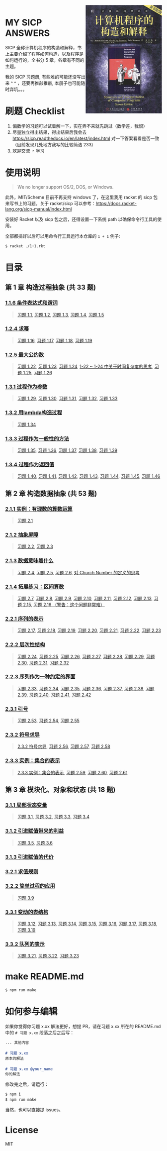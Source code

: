 <!-- Generated By `npm run make` -->
<img align="right" src="images/sicp-cover.jpg">

# MY SICP ANSWERS

SICP 全称计算机程序的构造和解释，书上主要介绍了程序如何构造，以及程序是如何运行的，全书分 5 章，各章有不同的主题。

我的 SICP 习题册, 有些难的可能还没写出来 ^ ^ ，还要再推敲推敲, 本册子也可能随时弃坑。。。

# 刷题 Checklist

1. 偏数学的习题可以试着解一下，实在弄不来就先跳过（数学差，我恨）
2. 尽量独立得出结果，得出结果后我会去 https://sicp.readthedocs.io/en/latest/index.html 对一下答案看看是否一致 （目前发现几处地方我写的比较简洁 233）
3. 欢迎交流 ♂ 学习

# 使用说明

> We no longer support OS/2, DOS, or Windows.

此外，MIT/Scheme 目前不再支持 windows 了，在这里我用 racket 的 sicp 包来写书上的习题。关于 racket/sicp 可以参考：https://docs.racket-lang.org/sicp-manual/index.html

安装好 Racket 以及 sicp 包之后，还得设置一下系统 path 以确保命令行工具的使用。

全部都搞好以后可以用命令行工具运行本仓库的 `1 + 1` 例子:

``` bash 
$ racket ./1+1.rkt
```


# 目录

## 第 1 章 构造过程抽象 (共 33 题)

### [1.1.6 条件表达式和谓词](./src/%E7%AC%AC%201%20%E7%AB%A0%20%E6%9E%84%E9%80%A0%E8%BF%87%E7%A8%8B%E6%8A%BD%E8%B1%A1/1.1.6%20%E6%9D%A1%E4%BB%B6%E8%A1%A8%E8%BE%BE%E5%BC%8F%E5%92%8C%E8%B0%93%E8%AF%8D) 

> [习题 1.1](./src/%E7%AC%AC%201%20%E7%AB%A0%20%E6%9E%84%E9%80%A0%E8%BF%87%E7%A8%8B%E6%8A%BD%E8%B1%A1/1.1.6%20%E6%9D%A1%E4%BB%B6%E8%A1%A8%E8%BE%BE%E5%BC%8F%E5%92%8C%E8%B0%93%E8%AF%8D#%E4%B9%A0%E9%A2%98-11), [习题 1.2](./src/%E7%AC%AC%201%20%E7%AB%A0%20%E6%9E%84%E9%80%A0%E8%BF%87%E7%A8%8B%E6%8A%BD%E8%B1%A1/1.1.6%20%E6%9D%A1%E4%BB%B6%E8%A1%A8%E8%BE%BE%E5%BC%8F%E5%92%8C%E8%B0%93%E8%AF%8D#%E4%B9%A0%E9%A2%98-12), [习题 1.3](./src/%E7%AC%AC%201%20%E7%AB%A0%20%E6%9E%84%E9%80%A0%E8%BF%87%E7%A8%8B%E6%8A%BD%E8%B1%A1/1.1.6%20%E6%9D%A1%E4%BB%B6%E8%A1%A8%E8%BE%BE%E5%BC%8F%E5%92%8C%E8%B0%93%E8%AF%8D#%E4%B9%A0%E9%A2%98-13), [习题 1.4](./src/%E7%AC%AC%201%20%E7%AB%A0%20%E6%9E%84%E9%80%A0%E8%BF%87%E7%A8%8B%E6%8A%BD%E8%B1%A1/1.1.6%20%E6%9D%A1%E4%BB%B6%E8%A1%A8%E8%BE%BE%E5%BC%8F%E5%92%8C%E8%B0%93%E8%AF%8D#%E4%B9%A0%E9%A2%98-14), [习题 1.5](./src/%E7%AC%AC%201%20%E7%AB%A0%20%E6%9E%84%E9%80%A0%E8%BF%87%E7%A8%8B%E6%8A%BD%E8%B1%A1/1.1.6%20%E6%9D%A1%E4%BB%B6%E8%A1%A8%E8%BE%BE%E5%BC%8F%E5%92%8C%E8%B0%93%E8%AF%8D#%E4%B9%A0%E9%A2%98-15)

### [1.2.4 求幂](./src/%E7%AC%AC%201%20%E7%AB%A0%20%E6%9E%84%E9%80%A0%E8%BF%87%E7%A8%8B%E6%8A%BD%E8%B1%A1/1.2.4%20%E6%B1%82%E5%B9%82) 

> [习题 1.16](./src/%E7%AC%AC%201%20%E7%AB%A0%20%E6%9E%84%E9%80%A0%E8%BF%87%E7%A8%8B%E6%8A%BD%E8%B1%A1/1.2.4%20%E6%B1%82%E5%B9%82#%E4%B9%A0%E9%A2%98-116), [习题 1.17](./src/%E7%AC%AC%201%20%E7%AB%A0%20%E6%9E%84%E9%80%A0%E8%BF%87%E7%A8%8B%E6%8A%BD%E8%B1%A1/1.2.4%20%E6%B1%82%E5%B9%82#%E4%B9%A0%E9%A2%98-117), [习题 1.18](./src/%E7%AC%AC%201%20%E7%AB%A0%20%E6%9E%84%E9%80%A0%E8%BF%87%E7%A8%8B%E6%8A%BD%E8%B1%A1/1.2.4%20%E6%B1%82%E5%B9%82#%E4%B9%A0%E9%A2%98-118), [习题 1.19](./src/%E7%AC%AC%201%20%E7%AB%A0%20%E6%9E%84%E9%80%A0%E8%BF%87%E7%A8%8B%E6%8A%BD%E8%B1%A1/1.2.4%20%E6%B1%82%E5%B9%82#%E4%B9%A0%E9%A2%98-119)

### [1.2.5 最大公约数](./src/%E7%AC%AC%201%20%E7%AB%A0%20%E6%9E%84%E9%80%A0%E8%BF%87%E7%A8%8B%E6%8A%BD%E8%B1%A1/1.2.5%20%E6%9C%80%E5%A4%A7%E5%85%AC%E7%BA%A6%E6%95%B0) 

> [习题 1.22](./src/%E7%AC%AC%201%20%E7%AB%A0%20%E6%9E%84%E9%80%A0%E8%BF%87%E7%A8%8B%E6%8A%BD%E8%B1%A1/1.2.5%20%E6%9C%80%E5%A4%A7%E5%85%AC%E7%BA%A6%E6%95%B0#%E4%B9%A0%E9%A2%98-122), [习题 1.23](./src/%E7%AC%AC%201%20%E7%AB%A0%20%E6%9E%84%E9%80%A0%E8%BF%87%E7%A8%8B%E6%8A%BD%E8%B1%A1/1.2.5%20%E6%9C%80%E5%A4%A7%E5%85%AC%E7%BA%A6%E6%95%B0#%E4%B9%A0%E9%A2%98-123), [习题 1.24](./src/%E7%AC%AC%201%20%E7%AB%A0%20%E6%9E%84%E9%80%A0%E8%BF%87%E7%A8%8B%E6%8A%BD%E8%B1%A1/1.2.5%20%E6%9C%80%E5%A4%A7%E5%85%AC%E7%BA%A6%E6%95%B0#%E4%B9%A0%E9%A2%98-124), [1-22 ~ 1-24 中关于时间复杂度的思考](./src/%E7%AC%AC%201%20%E7%AB%A0%20%E6%9E%84%E9%80%A0%E8%BF%87%E7%A8%8B%E6%8A%BD%E8%B1%A1/1.2.5%20%E6%9C%80%E5%A4%A7%E5%85%AC%E7%BA%A6%E6%95%B0#1-22-~%201-24%20%E4%B8%AD%E5%85%B3%E4%BA%8E%E6%97%B6%E9%97%B4%E5%A4%8D%E6%9D%82%E5%BA%A6%E7%9A%84%E6%80%9D%E8%80%83), [习题 1.25](./src/%E7%AC%AC%201%20%E7%AB%A0%20%E6%9E%84%E9%80%A0%E8%BF%87%E7%A8%8B%E6%8A%BD%E8%B1%A1/1.2.5%20%E6%9C%80%E5%A4%A7%E5%85%AC%E7%BA%A6%E6%95%B0#%E4%B9%A0%E9%A2%98-125), [习题 1.26](./src/%E7%AC%AC%201%20%E7%AB%A0%20%E6%9E%84%E9%80%A0%E8%BF%87%E7%A8%8B%E6%8A%BD%E8%B1%A1/1.2.5%20%E6%9C%80%E5%A4%A7%E5%85%AC%E7%BA%A6%E6%95%B0#%E4%B9%A0%E9%A2%98-126)

### [1.3.1 过程作为参数](./src/%E7%AC%AC%201%20%E7%AB%A0%20%E6%9E%84%E9%80%A0%E8%BF%87%E7%A8%8B%E6%8A%BD%E8%B1%A1/1.3.1%20%E8%BF%87%E7%A8%8B%E4%BD%9C%E4%B8%BA%E5%8F%82%E6%95%B0) 

> [习题 1.29](./src/%E7%AC%AC%201%20%E7%AB%A0%20%E6%9E%84%E9%80%A0%E8%BF%87%E7%A8%8B%E6%8A%BD%E8%B1%A1/1.3.1%20%E8%BF%87%E7%A8%8B%E4%BD%9C%E4%B8%BA%E5%8F%82%E6%95%B0#%E4%B9%A0%E9%A2%98-129), [习题 1.30](./src/%E7%AC%AC%201%20%E7%AB%A0%20%E6%9E%84%E9%80%A0%E8%BF%87%E7%A8%8B%E6%8A%BD%E8%B1%A1/1.3.1%20%E8%BF%87%E7%A8%8B%E4%BD%9C%E4%B8%BA%E5%8F%82%E6%95%B0#%E4%B9%A0%E9%A2%98-130), [习题 1.31](./src/%E7%AC%AC%201%20%E7%AB%A0%20%E6%9E%84%E9%80%A0%E8%BF%87%E7%A8%8B%E6%8A%BD%E8%B1%A1/1.3.1%20%E8%BF%87%E7%A8%8B%E4%BD%9C%E4%B8%BA%E5%8F%82%E6%95%B0#%E4%B9%A0%E9%A2%98-131), [习题 1.32](./src/%E7%AC%AC%201%20%E7%AB%A0%20%E6%9E%84%E9%80%A0%E8%BF%87%E7%A8%8B%E6%8A%BD%E8%B1%A1/1.3.1%20%E8%BF%87%E7%A8%8B%E4%BD%9C%E4%B8%BA%E5%8F%82%E6%95%B0#%E4%B9%A0%E9%A2%98-132), [习题 1.33](./src/%E7%AC%AC%201%20%E7%AB%A0%20%E6%9E%84%E9%80%A0%E8%BF%87%E7%A8%8B%E6%8A%BD%E8%B1%A1/1.3.1%20%E8%BF%87%E7%A8%8B%E4%BD%9C%E4%B8%BA%E5%8F%82%E6%95%B0#%E4%B9%A0%E9%A2%98-133)

### [1.3.2 用lambda构造过程](./src/%E7%AC%AC%201%20%E7%AB%A0%20%E6%9E%84%E9%80%A0%E8%BF%87%E7%A8%8B%E6%8A%BD%E8%B1%A1/1.3.2%20%E7%94%A8lambda%E6%9E%84%E9%80%A0%E8%BF%87%E7%A8%8B) 

> [习题 1.34](./src/%E7%AC%AC%201%20%E7%AB%A0%20%E6%9E%84%E9%80%A0%E8%BF%87%E7%A8%8B%E6%8A%BD%E8%B1%A1/1.3.2%20%E7%94%A8lambda%E6%9E%84%E9%80%A0%E8%BF%87%E7%A8%8B#%E4%B9%A0%E9%A2%98-134)

### [1.3.3 过程作为一般性的方法](./src/%E7%AC%AC%201%20%E7%AB%A0%20%E6%9E%84%E9%80%A0%E8%BF%87%E7%A8%8B%E6%8A%BD%E8%B1%A1/1.3.3%20%E8%BF%87%E7%A8%8B%E4%BD%9C%E4%B8%BA%E4%B8%80%E8%88%AC%E6%80%A7%E7%9A%84%E6%96%B9%E6%B3%95) 

> [习题 1.35](./src/%E7%AC%AC%201%20%E7%AB%A0%20%E6%9E%84%E9%80%A0%E8%BF%87%E7%A8%8B%E6%8A%BD%E8%B1%A1/1.3.3%20%E8%BF%87%E7%A8%8B%E4%BD%9C%E4%B8%BA%E4%B8%80%E8%88%AC%E6%80%A7%E7%9A%84%E6%96%B9%E6%B3%95#%E4%B9%A0%E9%A2%98-135), [习题 1.36](./src/%E7%AC%AC%201%20%E7%AB%A0%20%E6%9E%84%E9%80%A0%E8%BF%87%E7%A8%8B%E6%8A%BD%E8%B1%A1/1.3.3%20%E8%BF%87%E7%A8%8B%E4%BD%9C%E4%B8%BA%E4%B8%80%E8%88%AC%E6%80%A7%E7%9A%84%E6%96%B9%E6%B3%95#%E4%B9%A0%E9%A2%98-136), [习题 1.37](./src/%E7%AC%AC%201%20%E7%AB%A0%20%E6%9E%84%E9%80%A0%E8%BF%87%E7%A8%8B%E6%8A%BD%E8%B1%A1/1.3.3%20%E8%BF%87%E7%A8%8B%E4%BD%9C%E4%B8%BA%E4%B8%80%E8%88%AC%E6%80%A7%E7%9A%84%E6%96%B9%E6%B3%95#%E4%B9%A0%E9%A2%98-137), [习题 1.38](./src/%E7%AC%AC%201%20%E7%AB%A0%20%E6%9E%84%E9%80%A0%E8%BF%87%E7%A8%8B%E6%8A%BD%E8%B1%A1/1.3.3%20%E8%BF%87%E7%A8%8B%E4%BD%9C%E4%B8%BA%E4%B8%80%E8%88%AC%E6%80%A7%E7%9A%84%E6%96%B9%E6%B3%95#%E4%B9%A0%E9%A2%98-138), [习题 1.39](./src/%E7%AC%AC%201%20%E7%AB%A0%20%E6%9E%84%E9%80%A0%E8%BF%87%E7%A8%8B%E6%8A%BD%E8%B1%A1/1.3.3%20%E8%BF%87%E7%A8%8B%E4%BD%9C%E4%B8%BA%E4%B8%80%E8%88%AC%E6%80%A7%E7%9A%84%E6%96%B9%E6%B3%95#%E4%B9%A0%E9%A2%98-139)

### [1.3.4 过程作为返回值](./src/%E7%AC%AC%201%20%E7%AB%A0%20%E6%9E%84%E9%80%A0%E8%BF%87%E7%A8%8B%E6%8A%BD%E8%B1%A1/1.3.4%20%E8%BF%87%E7%A8%8B%E4%BD%9C%E4%B8%BA%E8%BF%94%E5%9B%9E%E5%80%BC) 

> [习题 1.40](./src/%E7%AC%AC%201%20%E7%AB%A0%20%E6%9E%84%E9%80%A0%E8%BF%87%E7%A8%8B%E6%8A%BD%E8%B1%A1/1.3.4%20%E8%BF%87%E7%A8%8B%E4%BD%9C%E4%B8%BA%E8%BF%94%E5%9B%9E%E5%80%BC#%E4%B9%A0%E9%A2%98-140), [习题 1.41](./src/%E7%AC%AC%201%20%E7%AB%A0%20%E6%9E%84%E9%80%A0%E8%BF%87%E7%A8%8B%E6%8A%BD%E8%B1%A1/1.3.4%20%E8%BF%87%E7%A8%8B%E4%BD%9C%E4%B8%BA%E8%BF%94%E5%9B%9E%E5%80%BC#%E4%B9%A0%E9%A2%98-141), [习题 1.42](./src/%E7%AC%AC%201%20%E7%AB%A0%20%E6%9E%84%E9%80%A0%E8%BF%87%E7%A8%8B%E6%8A%BD%E8%B1%A1/1.3.4%20%E8%BF%87%E7%A8%8B%E4%BD%9C%E4%B8%BA%E8%BF%94%E5%9B%9E%E5%80%BC#%E4%B9%A0%E9%A2%98-142), [习题 1.43](./src/%E7%AC%AC%201%20%E7%AB%A0%20%E6%9E%84%E9%80%A0%E8%BF%87%E7%A8%8B%E6%8A%BD%E8%B1%A1/1.3.4%20%E8%BF%87%E7%A8%8B%E4%BD%9C%E4%B8%BA%E8%BF%94%E5%9B%9E%E5%80%BC#%E4%B9%A0%E9%A2%98-143), [习题 1.44](./src/%E7%AC%AC%201%20%E7%AB%A0%20%E6%9E%84%E9%80%A0%E8%BF%87%E7%A8%8B%E6%8A%BD%E8%B1%A1/1.3.4%20%E8%BF%87%E7%A8%8B%E4%BD%9C%E4%B8%BA%E8%BF%94%E5%9B%9E%E5%80%BC#%E4%B9%A0%E9%A2%98-144), [习题 1.45](./src/%E7%AC%AC%201%20%E7%AB%A0%20%E6%9E%84%E9%80%A0%E8%BF%87%E7%A8%8B%E6%8A%BD%E8%B1%A1/1.3.4%20%E8%BF%87%E7%A8%8B%E4%BD%9C%E4%B8%BA%E8%BF%94%E5%9B%9E%E5%80%BC#%E4%B9%A0%E9%A2%98-145), [习题 1.46](./src/%E7%AC%AC%201%20%E7%AB%A0%20%E6%9E%84%E9%80%A0%E8%BF%87%E7%A8%8B%E6%8A%BD%E8%B1%A1/1.3.4%20%E8%BF%87%E7%A8%8B%E4%BD%9C%E4%B8%BA%E8%BF%94%E5%9B%9E%E5%80%BC#%E4%B9%A0%E9%A2%98-146)

## 第 2 章 构造数据抽象 (共 53 题)

### [2.1.1 实例：有理数的算数运算](./src/%E7%AC%AC%202%20%E7%AB%A0%20%E6%9E%84%E9%80%A0%E6%95%B0%E6%8D%AE%E6%8A%BD%E8%B1%A1/2.1.1%20%E5%AE%9E%E4%BE%8B%EF%BC%9A%E6%9C%89%E7%90%86%E6%95%B0%E7%9A%84%E7%AE%97%E6%95%B0%E8%BF%90%E7%AE%97) 

> [习题 2.1](./src/%E7%AC%AC%202%20%E7%AB%A0%20%E6%9E%84%E9%80%A0%E6%95%B0%E6%8D%AE%E6%8A%BD%E8%B1%A1/2.1.1%20%E5%AE%9E%E4%BE%8B%EF%BC%9A%E6%9C%89%E7%90%86%E6%95%B0%E7%9A%84%E7%AE%97%E6%95%B0%E8%BF%90%E7%AE%97#%E4%B9%A0%E9%A2%98-21)

### [2.1.2 抽象屏障](./src/%E7%AC%AC%202%20%E7%AB%A0%20%E6%9E%84%E9%80%A0%E6%95%B0%E6%8D%AE%E6%8A%BD%E8%B1%A1/2.1.2%20%E6%8A%BD%E8%B1%A1%E5%B1%8F%E9%9A%9C) 

> [习题 2.2](./src/%E7%AC%AC%202%20%E7%AB%A0%20%E6%9E%84%E9%80%A0%E6%95%B0%E6%8D%AE%E6%8A%BD%E8%B1%A1/2.1.2%20%E6%8A%BD%E8%B1%A1%E5%B1%8F%E9%9A%9C#%E4%B9%A0%E9%A2%98-22), [习题 2.3](./src/%E7%AC%AC%202%20%E7%AB%A0%20%E6%9E%84%E9%80%A0%E6%95%B0%E6%8D%AE%E6%8A%BD%E8%B1%A1/2.1.2%20%E6%8A%BD%E8%B1%A1%E5%B1%8F%E9%9A%9C#%E4%B9%A0%E9%A2%98-23)

### [2.1.3 数据意味着什么](./src/%E7%AC%AC%202%20%E7%AB%A0%20%E6%9E%84%E9%80%A0%E6%95%B0%E6%8D%AE%E6%8A%BD%E8%B1%A1/2.1.3%20%E6%95%B0%E6%8D%AE%E6%84%8F%E5%91%B3%E7%9D%80%E4%BB%80%E4%B9%88) 

> [习题 2.4](./src/%E7%AC%AC%202%20%E7%AB%A0%20%E6%9E%84%E9%80%A0%E6%95%B0%E6%8D%AE%E6%8A%BD%E8%B1%A1/2.1.3%20%E6%95%B0%E6%8D%AE%E6%84%8F%E5%91%B3%E7%9D%80%E4%BB%80%E4%B9%88#%E4%B9%A0%E9%A2%98-24), [习题 2.5](./src/%E7%AC%AC%202%20%E7%AB%A0%20%E6%9E%84%E9%80%A0%E6%95%B0%E6%8D%AE%E6%8A%BD%E8%B1%A1/2.1.3%20%E6%95%B0%E6%8D%AE%E6%84%8F%E5%91%B3%E7%9D%80%E4%BB%80%E4%B9%88#%E4%B9%A0%E9%A2%98-25), [习题 2.6](./src/%E7%AC%AC%202%20%E7%AB%A0%20%E6%9E%84%E9%80%A0%E6%95%B0%E6%8D%AE%E6%8A%BD%E8%B1%A1/2.1.3%20%E6%95%B0%E6%8D%AE%E6%84%8F%E5%91%B3%E7%9D%80%E4%BB%80%E4%B9%88#%E4%B9%A0%E9%A2%98-26), [对 Church Number 的定义的思考](./src/%E7%AC%AC%202%20%E7%AB%A0%20%E6%9E%84%E9%80%A0%E6%95%B0%E6%8D%AE%E6%8A%BD%E8%B1%A1/2.1.3%20%E6%95%B0%E6%8D%AE%E6%84%8F%E5%91%B3%E7%9D%80%E4%BB%80%E4%B9%88#%E5%AF%B9-Church%20Number%20%E7%9A%84%E5%AE%9A%E4%B9%89%E7%9A%84%E6%80%9D%E8%80%83)

### [2.1.4 拓展练习：区间算数](./src/%E7%AC%AC%202%20%E7%AB%A0%20%E6%9E%84%E9%80%A0%E6%95%B0%E6%8D%AE%E6%8A%BD%E8%B1%A1/2.1.4%20%E6%8B%93%E5%B1%95%E7%BB%83%E4%B9%A0%EF%BC%9A%E5%8C%BA%E9%97%B4%E7%AE%97%E6%95%B0) 

> [习题 2.7](./src/%E7%AC%AC%202%20%E7%AB%A0%20%E6%9E%84%E9%80%A0%E6%95%B0%E6%8D%AE%E6%8A%BD%E8%B1%A1/2.1.4%20%E6%8B%93%E5%B1%95%E7%BB%83%E4%B9%A0%EF%BC%9A%E5%8C%BA%E9%97%B4%E7%AE%97%E6%95%B0#%E4%B9%A0%E9%A2%98-27), [习题 2.8](./src/%E7%AC%AC%202%20%E7%AB%A0%20%E6%9E%84%E9%80%A0%E6%95%B0%E6%8D%AE%E6%8A%BD%E8%B1%A1/2.1.4%20%E6%8B%93%E5%B1%95%E7%BB%83%E4%B9%A0%EF%BC%9A%E5%8C%BA%E9%97%B4%E7%AE%97%E6%95%B0#%E4%B9%A0%E9%A2%98-28), [习题 2.9](./src/%E7%AC%AC%202%20%E7%AB%A0%20%E6%9E%84%E9%80%A0%E6%95%B0%E6%8D%AE%E6%8A%BD%E8%B1%A1/2.1.4%20%E6%8B%93%E5%B1%95%E7%BB%83%E4%B9%A0%EF%BC%9A%E5%8C%BA%E9%97%B4%E7%AE%97%E6%95%B0#%E4%B9%A0%E9%A2%98-29), [习题 2.10](./src/%E7%AC%AC%202%20%E7%AB%A0%20%E6%9E%84%E9%80%A0%E6%95%B0%E6%8D%AE%E6%8A%BD%E8%B1%A1/2.1.4%20%E6%8B%93%E5%B1%95%E7%BB%83%E4%B9%A0%EF%BC%9A%E5%8C%BA%E9%97%B4%E7%AE%97%E6%95%B0#%E4%B9%A0%E9%A2%98-210), [习题 2.11](./src/%E7%AC%AC%202%20%E7%AB%A0%20%E6%9E%84%E9%80%A0%E6%95%B0%E6%8D%AE%E6%8A%BD%E8%B1%A1/2.1.4%20%E6%8B%93%E5%B1%95%E7%BB%83%E4%B9%A0%EF%BC%9A%E5%8C%BA%E9%97%B4%E7%AE%97%E6%95%B0#%E4%B9%A0%E9%A2%98-211), [习题 2.12](./src/%E7%AC%AC%202%20%E7%AB%A0%20%E6%9E%84%E9%80%A0%E6%95%B0%E6%8D%AE%E6%8A%BD%E8%B1%A1/2.1.4%20%E6%8B%93%E5%B1%95%E7%BB%83%E4%B9%A0%EF%BC%9A%E5%8C%BA%E9%97%B4%E7%AE%97%E6%95%B0#%E4%B9%A0%E9%A2%98-212), [习题 2.13](./src/%E7%AC%AC%202%20%E7%AB%A0%20%E6%9E%84%E9%80%A0%E6%95%B0%E6%8D%AE%E6%8A%BD%E8%B1%A1/2.1.4%20%E6%8B%93%E5%B1%95%E7%BB%83%E4%B9%A0%EF%BC%9A%E5%8C%BA%E9%97%B4%E7%AE%97%E6%95%B0#%E4%B9%A0%E9%A2%98-213), [习题 2.15](./src/%E7%AC%AC%202%20%E7%AB%A0%20%E6%9E%84%E9%80%A0%E6%95%B0%E6%8D%AE%E6%8A%BD%E8%B1%A1/2.1.4%20%E6%8B%93%E5%B1%95%E7%BB%83%E4%B9%A0%EF%BC%9A%E5%8C%BA%E9%97%B4%E7%AE%97%E6%95%B0#%E4%B9%A0%E9%A2%98-215), [习题 2.16 （警告：这个问题非常难）](./src/%E7%AC%AC%202%20%E7%AB%A0%20%E6%9E%84%E9%80%A0%E6%95%B0%E6%8D%AE%E6%8A%BD%E8%B1%A1/2.1.4%20%E6%8B%93%E5%B1%95%E7%BB%83%E4%B9%A0%EF%BC%9A%E5%8C%BA%E9%97%B4%E7%AE%97%E6%95%B0#%E4%B9%A0%E9%A2%98-216%20%EF%BC%88%E8%AD%A6%E5%91%8A%EF%BC%9A%E8%BF%99%E4%B8%AA%E9%97%AE%E9%A2%98%E9%9D%9E%E5%B8%B8%E9%9A%BE%EF%BC%89)

### [2.2.1 序列的表示](./src/%E7%AC%AC%202%20%E7%AB%A0%20%E6%9E%84%E9%80%A0%E6%95%B0%E6%8D%AE%E6%8A%BD%E8%B1%A1/2.2.1%20%E5%BA%8F%E5%88%97%E7%9A%84%E8%A1%A8%E7%A4%BA) 

> [习题 2.17](./src/%E7%AC%AC%202%20%E7%AB%A0%20%E6%9E%84%E9%80%A0%E6%95%B0%E6%8D%AE%E6%8A%BD%E8%B1%A1/2.2.1%20%E5%BA%8F%E5%88%97%E7%9A%84%E8%A1%A8%E7%A4%BA#%E4%B9%A0%E9%A2%98-217), [习题 2.18](./src/%E7%AC%AC%202%20%E7%AB%A0%20%E6%9E%84%E9%80%A0%E6%95%B0%E6%8D%AE%E6%8A%BD%E8%B1%A1/2.2.1%20%E5%BA%8F%E5%88%97%E7%9A%84%E8%A1%A8%E7%A4%BA#%E4%B9%A0%E9%A2%98-218), [习题 2.19](./src/%E7%AC%AC%202%20%E7%AB%A0%20%E6%9E%84%E9%80%A0%E6%95%B0%E6%8D%AE%E6%8A%BD%E8%B1%A1/2.2.1%20%E5%BA%8F%E5%88%97%E7%9A%84%E8%A1%A8%E7%A4%BA#%E4%B9%A0%E9%A2%98-219), [习题 2.20](./src/%E7%AC%AC%202%20%E7%AB%A0%20%E6%9E%84%E9%80%A0%E6%95%B0%E6%8D%AE%E6%8A%BD%E8%B1%A1/2.2.1%20%E5%BA%8F%E5%88%97%E7%9A%84%E8%A1%A8%E7%A4%BA#%E4%B9%A0%E9%A2%98-220), [习题 2.21](./src/%E7%AC%AC%202%20%E7%AB%A0%20%E6%9E%84%E9%80%A0%E6%95%B0%E6%8D%AE%E6%8A%BD%E8%B1%A1/2.2.1%20%E5%BA%8F%E5%88%97%E7%9A%84%E8%A1%A8%E7%A4%BA#%E4%B9%A0%E9%A2%98-221), [习题 2.22](./src/%E7%AC%AC%202%20%E7%AB%A0%20%E6%9E%84%E9%80%A0%E6%95%B0%E6%8D%AE%E6%8A%BD%E8%B1%A1/2.2.1%20%E5%BA%8F%E5%88%97%E7%9A%84%E8%A1%A8%E7%A4%BA#%E4%B9%A0%E9%A2%98-222), [习题 2.23](./src/%E7%AC%AC%202%20%E7%AB%A0%20%E6%9E%84%E9%80%A0%E6%95%B0%E6%8D%AE%E6%8A%BD%E8%B1%A1/2.2.1%20%E5%BA%8F%E5%88%97%E7%9A%84%E8%A1%A8%E7%A4%BA#%E4%B9%A0%E9%A2%98-223)

### [2.2.2 层次性结构](./src/%E7%AC%AC%202%20%E7%AB%A0%20%E6%9E%84%E9%80%A0%E6%95%B0%E6%8D%AE%E6%8A%BD%E8%B1%A1/2.2.2%20%E5%B1%82%E6%AC%A1%E6%80%A7%E7%BB%93%E6%9E%84) 

> [习题 2.24](./src/%E7%AC%AC%202%20%E7%AB%A0%20%E6%9E%84%E9%80%A0%E6%95%B0%E6%8D%AE%E6%8A%BD%E8%B1%A1/2.2.2%20%E5%B1%82%E6%AC%A1%E6%80%A7%E7%BB%93%E6%9E%84#%E4%B9%A0%E9%A2%98-224), [习题 2.25](./src/%E7%AC%AC%202%20%E7%AB%A0%20%E6%9E%84%E9%80%A0%E6%95%B0%E6%8D%AE%E6%8A%BD%E8%B1%A1/2.2.2%20%E5%B1%82%E6%AC%A1%E6%80%A7%E7%BB%93%E6%9E%84#%E4%B9%A0%E9%A2%98-225), [习题 2.26](./src/%E7%AC%AC%202%20%E7%AB%A0%20%E6%9E%84%E9%80%A0%E6%95%B0%E6%8D%AE%E6%8A%BD%E8%B1%A1/2.2.2%20%E5%B1%82%E6%AC%A1%E6%80%A7%E7%BB%93%E6%9E%84#%E4%B9%A0%E9%A2%98-226), [习题 2.27](./src/%E7%AC%AC%202%20%E7%AB%A0%20%E6%9E%84%E9%80%A0%E6%95%B0%E6%8D%AE%E6%8A%BD%E8%B1%A1/2.2.2%20%E5%B1%82%E6%AC%A1%E6%80%A7%E7%BB%93%E6%9E%84#%E4%B9%A0%E9%A2%98-227), [习题 2.28](./src/%E7%AC%AC%202%20%E7%AB%A0%20%E6%9E%84%E9%80%A0%E6%95%B0%E6%8D%AE%E6%8A%BD%E8%B1%A1/2.2.2%20%E5%B1%82%E6%AC%A1%E6%80%A7%E7%BB%93%E6%9E%84#%E4%B9%A0%E9%A2%98-228), [习题 2.29](./src/%E7%AC%AC%202%20%E7%AB%A0%20%E6%9E%84%E9%80%A0%E6%95%B0%E6%8D%AE%E6%8A%BD%E8%B1%A1/2.2.2%20%E5%B1%82%E6%AC%A1%E6%80%A7%E7%BB%93%E6%9E%84#%E4%B9%A0%E9%A2%98-229), [习题 2.30](./src/%E7%AC%AC%202%20%E7%AB%A0%20%E6%9E%84%E9%80%A0%E6%95%B0%E6%8D%AE%E6%8A%BD%E8%B1%A1/2.2.2%20%E5%B1%82%E6%AC%A1%E6%80%A7%E7%BB%93%E6%9E%84#%E4%B9%A0%E9%A2%98-230), [习题 2.31](./src/%E7%AC%AC%202%20%E7%AB%A0%20%E6%9E%84%E9%80%A0%E6%95%B0%E6%8D%AE%E6%8A%BD%E8%B1%A1/2.2.2%20%E5%B1%82%E6%AC%A1%E6%80%A7%E7%BB%93%E6%9E%84#%E4%B9%A0%E9%A2%98-231), [习题 2.32](./src/%E7%AC%AC%202%20%E7%AB%A0%20%E6%9E%84%E9%80%A0%E6%95%B0%E6%8D%AE%E6%8A%BD%E8%B1%A1/2.2.2%20%E5%B1%82%E6%AC%A1%E6%80%A7%E7%BB%93%E6%9E%84#%E4%B9%A0%E9%A2%98-232)

### [2.2.3 序列作为一种约定的界面](./src/%E7%AC%AC%202%20%E7%AB%A0%20%E6%9E%84%E9%80%A0%E6%95%B0%E6%8D%AE%E6%8A%BD%E8%B1%A1/2.2.3%20%E5%BA%8F%E5%88%97%E4%BD%9C%E4%B8%BA%E4%B8%80%E7%A7%8D%E7%BA%A6%E5%AE%9A%E7%9A%84%E7%95%8C%E9%9D%A2) 

> [习题 2.33](./src/%E7%AC%AC%202%20%E7%AB%A0%20%E6%9E%84%E9%80%A0%E6%95%B0%E6%8D%AE%E6%8A%BD%E8%B1%A1/2.2.3%20%E5%BA%8F%E5%88%97%E4%BD%9C%E4%B8%BA%E4%B8%80%E7%A7%8D%E7%BA%A6%E5%AE%9A%E7%9A%84%E7%95%8C%E9%9D%A2#%E4%B9%A0%E9%A2%98-233), [习题 2.34](./src/%E7%AC%AC%202%20%E7%AB%A0%20%E6%9E%84%E9%80%A0%E6%95%B0%E6%8D%AE%E6%8A%BD%E8%B1%A1/2.2.3%20%E5%BA%8F%E5%88%97%E4%BD%9C%E4%B8%BA%E4%B8%80%E7%A7%8D%E7%BA%A6%E5%AE%9A%E7%9A%84%E7%95%8C%E9%9D%A2#%E4%B9%A0%E9%A2%98-234), [习题 2.35](./src/%E7%AC%AC%202%20%E7%AB%A0%20%E6%9E%84%E9%80%A0%E6%95%B0%E6%8D%AE%E6%8A%BD%E8%B1%A1/2.2.3%20%E5%BA%8F%E5%88%97%E4%BD%9C%E4%B8%BA%E4%B8%80%E7%A7%8D%E7%BA%A6%E5%AE%9A%E7%9A%84%E7%95%8C%E9%9D%A2#%E4%B9%A0%E9%A2%98-235), [习题 2.36](./src/%E7%AC%AC%202%20%E7%AB%A0%20%E6%9E%84%E9%80%A0%E6%95%B0%E6%8D%AE%E6%8A%BD%E8%B1%A1/2.2.3%20%E5%BA%8F%E5%88%97%E4%BD%9C%E4%B8%BA%E4%B8%80%E7%A7%8D%E7%BA%A6%E5%AE%9A%E7%9A%84%E7%95%8C%E9%9D%A2#%E4%B9%A0%E9%A2%98-236), [习题 2.37](./src/%E7%AC%AC%202%20%E7%AB%A0%20%E6%9E%84%E9%80%A0%E6%95%B0%E6%8D%AE%E6%8A%BD%E8%B1%A1/2.2.3%20%E5%BA%8F%E5%88%97%E4%BD%9C%E4%B8%BA%E4%B8%80%E7%A7%8D%E7%BA%A6%E5%AE%9A%E7%9A%84%E7%95%8C%E9%9D%A2#%E4%B9%A0%E9%A2%98-237), [习题 2.38](./src/%E7%AC%AC%202%20%E7%AB%A0%20%E6%9E%84%E9%80%A0%E6%95%B0%E6%8D%AE%E6%8A%BD%E8%B1%A1/2.2.3%20%E5%BA%8F%E5%88%97%E4%BD%9C%E4%B8%BA%E4%B8%80%E7%A7%8D%E7%BA%A6%E5%AE%9A%E7%9A%84%E7%95%8C%E9%9D%A2#%E4%B9%A0%E9%A2%98-238), [习题 2.39](./src/%E7%AC%AC%202%20%E7%AB%A0%20%E6%9E%84%E9%80%A0%E6%95%B0%E6%8D%AE%E6%8A%BD%E8%B1%A1/2.2.3%20%E5%BA%8F%E5%88%97%E4%BD%9C%E4%B8%BA%E4%B8%80%E7%A7%8D%E7%BA%A6%E5%AE%9A%E7%9A%84%E7%95%8C%E9%9D%A2#%E4%B9%A0%E9%A2%98-239), [习题 2.40](./src/%E7%AC%AC%202%20%E7%AB%A0%20%E6%9E%84%E9%80%A0%E6%95%B0%E6%8D%AE%E6%8A%BD%E8%B1%A1/2.2.3%20%E5%BA%8F%E5%88%97%E4%BD%9C%E4%B8%BA%E4%B8%80%E7%A7%8D%E7%BA%A6%E5%AE%9A%E7%9A%84%E7%95%8C%E9%9D%A2#%E4%B9%A0%E9%A2%98-240), [习题 2.41](./src/%E7%AC%AC%202%20%E7%AB%A0%20%E6%9E%84%E9%80%A0%E6%95%B0%E6%8D%AE%E6%8A%BD%E8%B1%A1/2.2.3%20%E5%BA%8F%E5%88%97%E4%BD%9C%E4%B8%BA%E4%B8%80%E7%A7%8D%E7%BA%A6%E5%AE%9A%E7%9A%84%E7%95%8C%E9%9D%A2#%E4%B9%A0%E9%A2%98-241), [习题 2.42](./src/%E7%AC%AC%202%20%E7%AB%A0%20%E6%9E%84%E9%80%A0%E6%95%B0%E6%8D%AE%E6%8A%BD%E8%B1%A1/2.2.3%20%E5%BA%8F%E5%88%97%E4%BD%9C%E4%B8%BA%E4%B8%80%E7%A7%8D%E7%BA%A6%E5%AE%9A%E7%9A%84%E7%95%8C%E9%9D%A2#%E4%B9%A0%E9%A2%98-242)

### [2.3.1 引号](./src/%E7%AC%AC%202%20%E7%AB%A0%20%E6%9E%84%E9%80%A0%E6%95%B0%E6%8D%AE%E6%8A%BD%E8%B1%A1/2.3.1%20%E5%BC%95%E5%8F%B7) 

> [习题 2.53](./src/%E7%AC%AC%202%20%E7%AB%A0%20%E6%9E%84%E9%80%A0%E6%95%B0%E6%8D%AE%E6%8A%BD%E8%B1%A1/2.3.1%20%E5%BC%95%E5%8F%B7#%E4%B9%A0%E9%A2%98-253), [习题 2.54](./src/%E7%AC%AC%202%20%E7%AB%A0%20%E6%9E%84%E9%80%A0%E6%95%B0%E6%8D%AE%E6%8A%BD%E8%B1%A1/2.3.1%20%E5%BC%95%E5%8F%B7#%E4%B9%A0%E9%A2%98-254), [习题 2.55](./src/%E7%AC%AC%202%20%E7%AB%A0%20%E6%9E%84%E9%80%A0%E6%95%B0%E6%8D%AE%E6%8A%BD%E8%B1%A1/2.3.1%20%E5%BC%95%E5%8F%B7#%E4%B9%A0%E9%A2%98-255)

### [2.3.2 符号求导](./src/%E7%AC%AC%202%20%E7%AB%A0%20%E6%9E%84%E9%80%A0%E6%95%B0%E6%8D%AE%E6%8A%BD%E8%B1%A1/2.3.2%20%E7%AC%A6%E5%8F%B7%E6%B1%82%E5%AF%BC) 

> [2.3.2 符号求导](./src/%E7%AC%AC%202%20%E7%AB%A0%20%E6%9E%84%E9%80%A0%E6%95%B0%E6%8D%AE%E6%8A%BD%E8%B1%A1/2.3.2%20%E7%AC%A6%E5%8F%B7%E6%B1%82%E5%AF%BC#232-%E7%AC%A6%E5%8F%B7%E6%B1%82%E5%AF%BC), [习题 2.56](./src/%E7%AC%AC%202%20%E7%AB%A0%20%E6%9E%84%E9%80%A0%E6%95%B0%E6%8D%AE%E6%8A%BD%E8%B1%A1/2.3.2%20%E7%AC%A6%E5%8F%B7%E6%B1%82%E5%AF%BC#%E4%B9%A0%E9%A2%98-256), [习题 2.57](./src/%E7%AC%AC%202%20%E7%AB%A0%20%E6%9E%84%E9%80%A0%E6%95%B0%E6%8D%AE%E6%8A%BD%E8%B1%A1/2.3.2%20%E7%AC%A6%E5%8F%B7%E6%B1%82%E5%AF%BC#%E4%B9%A0%E9%A2%98-257), [习题 2.58](./src/%E7%AC%AC%202%20%E7%AB%A0%20%E6%9E%84%E9%80%A0%E6%95%B0%E6%8D%AE%E6%8A%BD%E8%B1%A1/2.3.2%20%E7%AC%A6%E5%8F%B7%E6%B1%82%E5%AF%BC#%E4%B9%A0%E9%A2%98-258)

### [2.3.3 实例：集合的表示](./src/%E7%AC%AC%202%20%E7%AB%A0%20%E6%9E%84%E9%80%A0%E6%95%B0%E6%8D%AE%E6%8A%BD%E8%B1%A1/2.3.3%20%E5%AE%9E%E4%BE%8B%EF%BC%9A%E9%9B%86%E5%90%88%E7%9A%84%E8%A1%A8%E7%A4%BA) 

> [2.3.3 实例：集合的表示](./src/%E7%AC%AC%202%20%E7%AB%A0%20%E6%9E%84%E9%80%A0%E6%95%B0%E6%8D%AE%E6%8A%BD%E8%B1%A1/2.3.3%20%E5%AE%9E%E4%BE%8B%EF%BC%9A%E9%9B%86%E5%90%88%E7%9A%84%E8%A1%A8%E7%A4%BA#233-%E5%AE%9E%E4%BE%8B%EF%BC%9A%E9%9B%86%E5%90%88%E7%9A%84%E8%A1%A8%E7%A4%BA), [习题 2.59](./src/%E7%AC%AC%202%20%E7%AB%A0%20%E6%9E%84%E9%80%A0%E6%95%B0%E6%8D%AE%E6%8A%BD%E8%B1%A1/2.3.3%20%E5%AE%9E%E4%BE%8B%EF%BC%9A%E9%9B%86%E5%90%88%E7%9A%84%E8%A1%A8%E7%A4%BA#%E4%B9%A0%E9%A2%98-259), [习题 2.60](./src/%E7%AC%AC%202%20%E7%AB%A0%20%E6%9E%84%E9%80%A0%E6%95%B0%E6%8D%AE%E6%8A%BD%E8%B1%A1/2.3.3%20%E5%AE%9E%E4%BE%8B%EF%BC%9A%E9%9B%86%E5%90%88%E7%9A%84%E8%A1%A8%E7%A4%BA#%E4%B9%A0%E9%A2%98-260), [习题 2.61](./src/%E7%AC%AC%202%20%E7%AB%A0%20%E6%9E%84%E9%80%A0%E6%95%B0%E6%8D%AE%E6%8A%BD%E8%B1%A1/2.3.3%20%E5%AE%9E%E4%BE%8B%EF%BC%9A%E9%9B%86%E5%90%88%E7%9A%84%E8%A1%A8%E7%A4%BA#%E4%B9%A0%E9%A2%98-261)

## 第 3 章 模块化、对象和状态 (共 18 题)

### [3.1.1 局部状态变量](./src/%E7%AC%AC%203%20%E7%AB%A0%20%E6%A8%A1%E5%9D%97%E5%8C%96%E3%80%81%E5%AF%B9%E8%B1%A1%E5%92%8C%E7%8A%B6%E6%80%81/3.1.1%20%E5%B1%80%E9%83%A8%E7%8A%B6%E6%80%81%E5%8F%98%E9%87%8F) 

> [习题 3.1](./src/%E7%AC%AC%203%20%E7%AB%A0%20%E6%A8%A1%E5%9D%97%E5%8C%96%E3%80%81%E5%AF%B9%E8%B1%A1%E5%92%8C%E7%8A%B6%E6%80%81/3.1.1%20%E5%B1%80%E9%83%A8%E7%8A%B6%E6%80%81%E5%8F%98%E9%87%8F#%E4%B9%A0%E9%A2%98-31), [习题 3.2](./src/%E7%AC%AC%203%20%E7%AB%A0%20%E6%A8%A1%E5%9D%97%E5%8C%96%E3%80%81%E5%AF%B9%E8%B1%A1%E5%92%8C%E7%8A%B6%E6%80%81/3.1.1%20%E5%B1%80%E9%83%A8%E7%8A%B6%E6%80%81%E5%8F%98%E9%87%8F#%E4%B9%A0%E9%A2%98-32), [习题 3.3](./src/%E7%AC%AC%203%20%E7%AB%A0%20%E6%A8%A1%E5%9D%97%E5%8C%96%E3%80%81%E5%AF%B9%E8%B1%A1%E5%92%8C%E7%8A%B6%E6%80%81/3.1.1%20%E5%B1%80%E9%83%A8%E7%8A%B6%E6%80%81%E5%8F%98%E9%87%8F#%E4%B9%A0%E9%A2%98-33), [习题 3.4](./src/%E7%AC%AC%203%20%E7%AB%A0%20%E6%A8%A1%E5%9D%97%E5%8C%96%E3%80%81%E5%AF%B9%E8%B1%A1%E5%92%8C%E7%8A%B6%E6%80%81/3.1.1%20%E5%B1%80%E9%83%A8%E7%8A%B6%E6%80%81%E5%8F%98%E9%87%8F#%E4%B9%A0%E9%A2%98-34)

### [3.1.2 引进赋值带来的利益](./src/%E7%AC%AC%203%20%E7%AB%A0%20%E6%A8%A1%E5%9D%97%E5%8C%96%E3%80%81%E5%AF%B9%E8%B1%A1%E5%92%8C%E7%8A%B6%E6%80%81/3.1.2%20%E5%BC%95%E8%BF%9B%E8%B5%8B%E5%80%BC%E5%B8%A6%E6%9D%A5%E7%9A%84%E5%88%A9%E7%9B%8A) 

> [习题 3.5](./src/%E7%AC%AC%203%20%E7%AB%A0%20%E6%A8%A1%E5%9D%97%E5%8C%96%E3%80%81%E5%AF%B9%E8%B1%A1%E5%92%8C%E7%8A%B6%E6%80%81/3.1.2%20%E5%BC%95%E8%BF%9B%E8%B5%8B%E5%80%BC%E5%B8%A6%E6%9D%A5%E7%9A%84%E5%88%A9%E7%9B%8A#%E4%B9%A0%E9%A2%98-35), [习题 3.6](./src/%E7%AC%AC%203%20%E7%AB%A0%20%E6%A8%A1%E5%9D%97%E5%8C%96%E3%80%81%E5%AF%B9%E8%B1%A1%E5%92%8C%E7%8A%B6%E6%80%81/3.1.2%20%E5%BC%95%E8%BF%9B%E8%B5%8B%E5%80%BC%E5%B8%A6%E6%9D%A5%E7%9A%84%E5%88%A9%E7%9B%8A#%E4%B9%A0%E9%A2%98-36)

### [3.1.3 引进赋值的代价](./src/%E7%AC%AC%203%20%E7%AB%A0%20%E6%A8%A1%E5%9D%97%E5%8C%96%E3%80%81%E5%AF%B9%E8%B1%A1%E5%92%8C%E7%8A%B6%E6%80%81/3.1.3%20%E5%BC%95%E8%BF%9B%E8%B5%8B%E5%80%BC%E7%9A%84%E4%BB%A3%E4%BB%B7) 

> 

### [3.2.1 求值规则](./src/%E7%AC%AC%203%20%E7%AB%A0%20%E6%A8%A1%E5%9D%97%E5%8C%96%E3%80%81%E5%AF%B9%E8%B1%A1%E5%92%8C%E7%8A%B6%E6%80%81/3.2.1%20%E6%B1%82%E5%80%BC%E8%A7%84%E5%88%99) 

> 

### [3.2.2 简单过程的应用](./src/%E7%AC%AC%203%20%E7%AB%A0%20%E6%A8%A1%E5%9D%97%E5%8C%96%E3%80%81%E5%AF%B9%E8%B1%A1%E5%92%8C%E7%8A%B6%E6%80%81/3.2.2%20%E7%AE%80%E5%8D%95%E8%BF%87%E7%A8%8B%E7%9A%84%E5%BA%94%E7%94%A8) 

> [习题 3.9](./src/%E7%AC%AC%203%20%E7%AB%A0%20%E6%A8%A1%E5%9D%97%E5%8C%96%E3%80%81%E5%AF%B9%E8%B1%A1%E5%92%8C%E7%8A%B6%E6%80%81/3.2.2%20%E7%AE%80%E5%8D%95%E8%BF%87%E7%A8%8B%E7%9A%84%E5%BA%94%E7%94%A8#%E4%B9%A0%E9%A2%98-39)

### [3.3.1 变动的表结构](./src/%E7%AC%AC%203%20%E7%AB%A0%20%E6%A8%A1%E5%9D%97%E5%8C%96%E3%80%81%E5%AF%B9%E8%B1%A1%E5%92%8C%E7%8A%B6%E6%80%81/3.3.1%20%E5%8F%98%E5%8A%A8%E7%9A%84%E8%A1%A8%E7%BB%93%E6%9E%84) 

> [习题 3.12](./src/%E7%AC%AC%203%20%E7%AB%A0%20%E6%A8%A1%E5%9D%97%E5%8C%96%E3%80%81%E5%AF%B9%E8%B1%A1%E5%92%8C%E7%8A%B6%E6%80%81/3.3.1%20%E5%8F%98%E5%8A%A8%E7%9A%84%E8%A1%A8%E7%BB%93%E6%9E%84#%E4%B9%A0%E9%A2%98-312), [习题 3.13](./src/%E7%AC%AC%203%20%E7%AB%A0%20%E6%A8%A1%E5%9D%97%E5%8C%96%E3%80%81%E5%AF%B9%E8%B1%A1%E5%92%8C%E7%8A%B6%E6%80%81/3.3.1%20%E5%8F%98%E5%8A%A8%E7%9A%84%E8%A1%A8%E7%BB%93%E6%9E%84#%E4%B9%A0%E9%A2%98-313), [习题 3.14](./src/%E7%AC%AC%203%20%E7%AB%A0%20%E6%A8%A1%E5%9D%97%E5%8C%96%E3%80%81%E5%AF%B9%E8%B1%A1%E5%92%8C%E7%8A%B6%E6%80%81/3.3.1%20%E5%8F%98%E5%8A%A8%E7%9A%84%E8%A1%A8%E7%BB%93%E6%9E%84#%E4%B9%A0%E9%A2%98-314), [习题 3.15](./src/%E7%AC%AC%203%20%E7%AB%A0%20%E6%A8%A1%E5%9D%97%E5%8C%96%E3%80%81%E5%AF%B9%E8%B1%A1%E5%92%8C%E7%8A%B6%E6%80%81/3.3.1%20%E5%8F%98%E5%8A%A8%E7%9A%84%E8%A1%A8%E7%BB%93%E6%9E%84#%E4%B9%A0%E9%A2%98-315), [习题 3.16](./src/%E7%AC%AC%203%20%E7%AB%A0%20%E6%A8%A1%E5%9D%97%E5%8C%96%E3%80%81%E5%AF%B9%E8%B1%A1%E5%92%8C%E7%8A%B6%E6%80%81/3.3.1%20%E5%8F%98%E5%8A%A8%E7%9A%84%E8%A1%A8%E7%BB%93%E6%9E%84#%E4%B9%A0%E9%A2%98-316), [习题 3.17](./src/%E7%AC%AC%203%20%E7%AB%A0%20%E6%A8%A1%E5%9D%97%E5%8C%96%E3%80%81%E5%AF%B9%E8%B1%A1%E5%92%8C%E7%8A%B6%E6%80%81/3.3.1%20%E5%8F%98%E5%8A%A8%E7%9A%84%E8%A1%A8%E7%BB%93%E6%9E%84#%E4%B9%A0%E9%A2%98-317), [习题 3.18](./src/%E7%AC%AC%203%20%E7%AB%A0%20%E6%A8%A1%E5%9D%97%E5%8C%96%E3%80%81%E5%AF%B9%E8%B1%A1%E5%92%8C%E7%8A%B6%E6%80%81/3.3.1%20%E5%8F%98%E5%8A%A8%E7%9A%84%E8%A1%A8%E7%BB%93%E6%9E%84#%E4%B9%A0%E9%A2%98-318), [习题 3.19](./src/%E7%AC%AC%203%20%E7%AB%A0%20%E6%A8%A1%E5%9D%97%E5%8C%96%E3%80%81%E5%AF%B9%E8%B1%A1%E5%92%8C%E7%8A%B6%E6%80%81/3.3.1%20%E5%8F%98%E5%8A%A8%E7%9A%84%E8%A1%A8%E7%BB%93%E6%9E%84#%E4%B9%A0%E9%A2%98-319)

### [3.3.2 队列的表示](./src/%E7%AC%AC%203%20%E7%AB%A0%20%E6%A8%A1%E5%9D%97%E5%8C%96%E3%80%81%E5%AF%B9%E8%B1%A1%E5%92%8C%E7%8A%B6%E6%80%81/3.3.2%20%E9%98%9F%E5%88%97%E7%9A%84%E8%A1%A8%E7%A4%BA) 

> [习题 3.21](./src/%E7%AC%AC%203%20%E7%AB%A0%20%E6%A8%A1%E5%9D%97%E5%8C%96%E3%80%81%E5%AF%B9%E8%B1%A1%E5%92%8C%E7%8A%B6%E6%80%81/3.3.2%20%E9%98%9F%E5%88%97%E7%9A%84%E8%A1%A8%E7%A4%BA#%E4%B9%A0%E9%A2%98-321), [习题 3.22](./src/%E7%AC%AC%203%20%E7%AB%A0%20%E6%A8%A1%E5%9D%97%E5%8C%96%E3%80%81%E5%AF%B9%E8%B1%A1%E5%92%8C%E7%8A%B6%E6%80%81/3.3.2%20%E9%98%9F%E5%88%97%E7%9A%84%E8%A1%A8%E7%A4%BA#%E4%B9%A0%E9%A2%98-322), [习题 3.23](./src/%E7%AC%AC%203%20%E7%AB%A0%20%E6%A8%A1%E5%9D%97%E5%8C%96%E3%80%81%E5%AF%B9%E8%B1%A1%E5%92%8C%E7%8A%B6%E6%80%81/3.3.2%20%E9%98%9F%E5%88%97%E7%9A%84%E8%A1%A8%E7%A4%BA#%E4%B9%A0%E9%A2%98-323)

# make README.md 

``` bash
$ npm run make 
```

# 如何参与编辑

如果你觉得你习题 x.xx 解法更好，想提 PR，请在习题 x.xx 所在的 README.md 中的 `# 习题 x.xx` 段落之后之后写： 

``` markdown
... 其他内容

# 习题 x.xx
原本的解法

# 习题 x.xx @your_name
你的解法

```

修改完之后，请运行：

``` bash
$ npm i 
$ npm run make 
```

当然，也可以直接提 issues。

# License

MIT

 